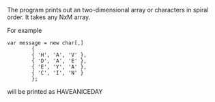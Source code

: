 The program prints out an two-dimensional array or characters in spiral order.
It takes any NxM array. 

For example 

	var message = new char[,]
        	{
			{ 'H', 'A', 'V' }, 
			{ 'D', 'A', 'E' }, 
			{ 'E', 'Y', 'A' }, 
			{ 'C', 'I', 'N' }
            };

will be printed as HAVEANICEDAY
